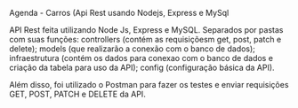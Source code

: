 Agenda - Carros (Api Rest usando Nodejs, Express e MySql

API Rest feita utilizando Node Js, Express e MySQL. Separados por pastas com suas funções:
controllers (contém as requisiçõesm get, post, patch e delete);
models (que realizarão a conexão com o banco de dados);
infraestrutura (contém os dados para conexao com o banco de dados e criação da tabela para uso da API); 
config (configuração básica da API).


Além disso, foi utilizado o Postman para fazer os testes e enviar requisições GET, POST, PATCH e DELETE da API.
